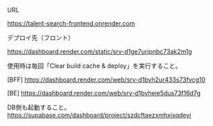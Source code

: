URL

https://talent-search-frontend.onrender.com

デプロイ先（フロント）

https://dashboard.render.com/static/srv-d1ge7uripnbc73ak2m1g

使用時は毎回「Clear build cache & deploy」を実行すること。

[BFF]
https://dashboard.render.com/web/srv-d1bvh2ur433s73fvcg10

[BE]
https://dashboard.render.com/web/srv-d1bvheje5dus73f16d7g

DB側も起動すること。
https://supabase.com/dashboard/project/szdcftaezxmhxjxqdeyi
